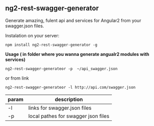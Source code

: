 ## ng2-rest-swagger-generator ##

Generate amazing, fulent api and services for Angular2 from your swagger.json files.

Instalation on your server:

    npm install ng2-rest-swagger-generator -g

**Usage ( in folder where you wanna generate  angualr2  modules with services)**

    ng2-rest-swagger-generateor -p  ~/api_swagger.json
or from link

    ng2-rest-swagger-generateor -l http://api.com/swagger.json 


| param | description |
| --- | --- |
| -l | links for swagger.json files  |
| -p | local pathes for swagger json files  |

